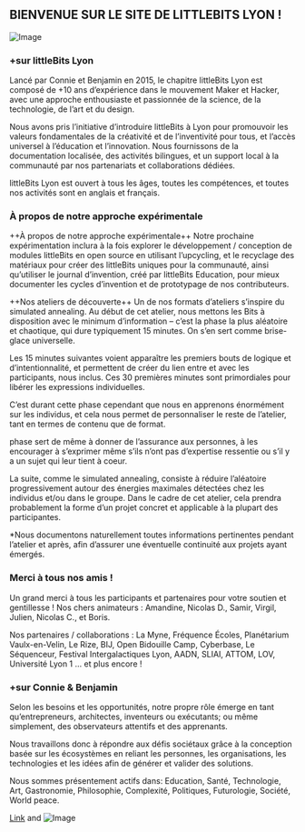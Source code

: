 ## BIENVENUE SUR LE SITE DE LITTLEBITS LYON !

![Image](//imgur.com/aovqdQy)

### +sur littleBits Lyon
Lancé par Connie et Benjamin en 2015, le chapitre littleBits Lyon est composé de +10 ans d’expérience dans le mouvement Maker et Hacker, avec une approche enthousiaste et passionnée de la science, de la technologie, de l’art et du design.

Nous avons pris l’initiative d’introduire littleBits à Lyon pour promouvoir les valeurs fondamentales de la créativité et de l’inventivité pour tous, et l’accès universel à l’éducation et l’innovation. Nous fournissons de la documentation localisée, des activités bilingues, et un support local à la communauté par nos partenariats et collaborations dédiées.

littleBits Lyon est ouvert à tous les âges, toutes les compétences, et toutes nos activités sont en anglais et français.

### À propos de notre approche expérimentale

++À propos de notre approche expérimentale++
Notre prochaine expérimentation inclura à la fois explorer le développement / conception de modules littleBits en open source en utilisant l’upcycling, et le recyclage des matériaux pour créer des littleBits uniques pour la communauté, ainsi qu’utiliser le journal d’invention, créé par littleBits Education, pour mieux documenter les cycles d’invention et de prototypage de nos contributeurs.

++Nos ateliers de découverte++
Un de nos formats d’ateliers s’inspire du simulated annealing. Au début de cet atelier, nous mettons les Bits à disposition avec le minimum d’information – c’est la phase la plus aléatoire et chaotique, qui dure typiquement 15 minutes. On s’en sert comme brise-glace universelle.

Les 15 minutes suivantes voient apparaître les premiers bouts de logique et d’intentionnalité, et permettent de créer du lien entre et avec les participants, nous inclus. Ces 30 premières minutes sont primordiales pour libérer les expressions individuelles.

C’est durant cette phase cependant que nous en apprenons énormément sur les individus, et cela nous permet de personnaliser le reste de l’atelier, tant en termes de contenu que de format.

phase sert de même à donner de l’assurance aux personnes, à les encourager à s’exprimer même s’ils n’ont pas d’expertise ressentie ou s’il y a un sujet qui leur tient à coeur.

La suite, comme le simulated annealing, consiste à réduire l’aléatoire progressivement autour des énergies maximales détectées chez les individus et/ou dans le groupe. Dans le cadre de cet atelier, cela prendra probablement la forme d’un projet concret et applicable à la plupart des participantes.

*Nous documentons naturellement toutes informations pertinentes pendant l’atelier et après, afin d’assurer une éventuelle continuité aux projets ayant émergés.

### Merci à tous nos amis !
Un grand merci à tous les  participants et partenaires pour votre soutien et gentillesse !
Nos chers animateurs : Amandine, Nicolas D., Samir, Virgil, Julien, Nicolas C., et Boris.

Nos partenaires / collaborations : La Myne, Fréquence Écoles, Planétarium Vaulx-en-Velin, Le Rize, BIJ, Open Bidouille Camp, Cyberbase, Le Séquenceur, Festival Intergalactiques Lyon, AADN, SLIAI, ATTOM, LOV, Université Lyon 1 … et plus encore !

### +sur Connie & Benjamin
Selon les besoins et les opportunités, notre propre rôle émerge en tant qu’entrepreneurs, architectes, inventeurs ou exécutants; ou même simplement, des observateurs attentifs et des apprenants.

Nous travaillons donc à répondre aux défis sociétaux grâce à la conception basée sur les écosystèmes en reliant les personnes, les organisations, les technologies et les idées afin de générer et valider des solutions.

Nous sommes présentement actifs dans: Education, Santé, Technologie, Art, Gastronomie, Philosophie, Complexité, Politiques, Futurologie, Société, World peace.

[Link](url) and ![Image](src)
